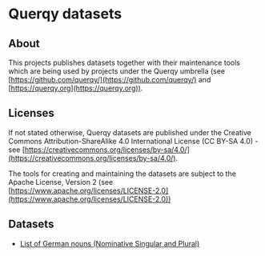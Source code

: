 # Querqy datasets

## About
This projects publishes datasets together with their maintenance tools which are being used by projects under the Querqy
umbrella (see [https://github.com/querqy/](https://github.com/querqy/) and [https://querqy.org](https://querqy.org)).

## Licenses
If not stated otherwise, Querqy datasets are published under the Creative Commons Attribution-ShareAlike 4.0 International
License (CC BY-SA 4.0) - 
see [https://creativecommons.org/licenses/by-sa/4.0/](https://creativecommons.org/licenses/by-sa/4.0/).

The tools for creating and maintaining the datasets are subject to the Apache License, Version 2 
(see [https://www.apache.org/licenses/LICENSE-2.0](https://www.apache.org/licenses/LICENSE-2.0))

## Datasets

* [List of German nouns (Nominative Singular and Plural)](lang/de/nouns/) 
